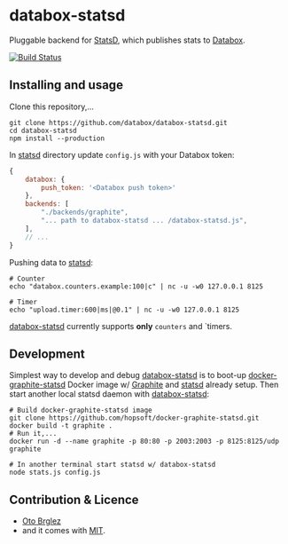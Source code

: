# databox-statsd

Pluggable backend for [StatsD][statsd], which publishes stats to [Databox].

[![Build Status](https://travis-ci.org/databox/databox-statsd.svg)](https://travis-ci.org/databox/databox-statsd)

## Installing and usage

Clone this repository,...

    git clone https://github.com/databox/databox-statsd.git
    cd databox-statsd
    npm install --production

In [statsd] directory update `config.js` with your Databox token:

```javascript
{
    databox: {
        push_token: '<Databox push token>'
    },
    backends: [
        "./backends/graphite",
        "... path to databox-statsd ... /databox-statsd.js",
    ],
    // ...
}
```

Pushing data to [statsd]:

    # Counter
    echo "databox.counters.example:100|c" | nc -u -w0 127.0.0.1 8125

    # Timer
    echo "upload.timer:600|ms|@0.1" | nc -u -w0 127.0.0.1 8125

[databox-statsd] currently supports **only** `counters` and `timers.

## Development

Simplest way to develop and debug [databox-statsd] is to boot-up [docker-graphite-statsd] Docker image w/ [Graphite] and [statsd] already setup.
Then start another local statsd daemon with [databox-statsd]:

    # Build docker-graphite-statsd image
    git clone https://github.com/hopsoft/docker-graphite-statsd.git
    docker build -t graphite .
    # Run it,...
    docker run -d --name graphite -p 80:80 -p 2003:2003 -p 8125:8125/udp graphite

    # In another terminal start statsd w/ databox-statsd
    node stats.js config.js

## Contribution & Licence

- [Oto Brglez](https://github.com/otobrglez)
- and it comes with [MIT](LICENSE).

[statsd]: https://github.com/etsy/statsd
[Databox]: http://databox.com
[docker-graphite-statsd]: https://github.com/hopsoft/docker-graphite-statsd
[Graphite]: http://graphite.readthedocs.org/en/latest/
[databox-statsd]: https://github.com/databox/databox-statsd
